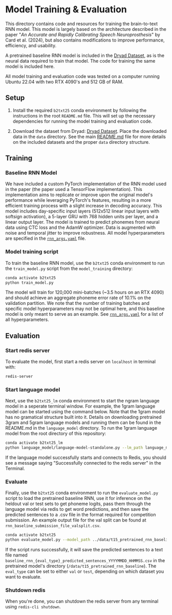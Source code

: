 # Model Training & Evaluation
This directory contains code and resources for training the brain-to-text RNN model. This model is largely based on the architecture described in the paper "*An Accurate and Rapidly Calibrating Speech Neuroprosthesis*" by Card et al. (2024), but also contains modifications to improve performance, efficiency, and usability.

A pretrained baseline RNN model is included in the [Dryad Dataset](https://datadryad.org/dataset/doi:10.5061/dryad.dncjsxm85), as is the neural data required to train that model. The code for training the same model is included here.

All model training and evaluation code was tested on a computer running Ubuntu 22.04 with two RTX 4090's and 512 GB of RAM.

## Setup
1. Install the required `b2txt25` conda environment by following the instructions in the root `README.md` file. This will set up the necessary dependencies for running the model training and evaluation code.

2. Download the dataset from Dryad: [Dryad Dataset](https://datadryad.org/dataset/doi:10.5061/dryad.dncjsxm85). Place the downloaded data in the `data` directory. See the main [README.md](../README.md) file for more details on the included datasets and the proper `data` directory structure.

## Training
### Baseline RNN Model
We have included a custom PyTorch implementation of the RNN model used in the paper (the paper used a TensorFlow implementation). This implementation aims to replicate or improve upon the original model's performance while leveraging PyTorch's features, resulting in a more efficient training process with a slight increase in decoding accuracy. This model includes day-specific input layers (512x512 linear input layers with softsign activation), a 5-layer GRU with 768 hidden units per layer, and a linear output layer. The model is trained to predict phonemes from neural data using CTC loss and the AdamW optimizer. Data is augmented with noise and temporal jitter to improve robustness. All model hyperparameters are specified in the [`rnn_args.yaml`](rnn_args.yaml) file.

### Model training script
To train the baseline RNN model, use the `b2txt25` conda environment to run the `train_model.py` script from the `model_training` directory:
```bash
conda activate b2txt25
python train_model.py
```
The model will train for 120,000 mini-batches (~3.5 hours on an RTX 4090) and should achieve an aggregate phoneme error rate of 10.1% on the validation partition. We note that the number of training batches and specific model hyperparameters may not be optimal here, and this baseline model is only meant to serve as an example. See [`rnn_args.yaml`](rnn_args.yaml) for a list of all hyperparameters.

## Evaluation
### Start redis server
To evaluate the model, first start a redis server on `localhost` in terminal with:
```bash
redis-server
```

### Start language model
Next, use the `b2txt25_lm` conda environment to start the ngram language model in a seperate terminal window. For example, the 1gram language model can be started using the command below. Note that the 1gram model has no gramatical structure built into it. Details on downloading pretrained 3gram and 5gram language models and running them can be found in the README.md in the `language_model` directory.
To run the 1gram language model from the root directory of this repository:
```bash
conda activate b2txt25_lm
python language_model/language-model-standalone.py --lm_path language_model/pretrained_language_models/openwebtext_1gram_lm_sil --do_opt --nbest 100 --acoustic_scale 0.325 --blank_penalty 90 --alpha 0.55 --redis_ip localhost --gpu_number 0
```
If the language model successfully starts and connects to Redis, you should see a message saying "Successfully connected to the redis server" in the Terminal.

### Evaluate
Finally, use the `b2txt25` conda environment to run the `evaluate_model.py` script to load the pretrained baseline RNN, use it for inference on the heldout val or test sets to get phoneme logits, pass them through the language model via redis to get word predictions, and then save the predicted sentences to a .csv file in the format required for competition submission. An example output file for the val split can be found at `rnn_baseline_submission_file_valsplit.csv`.
```bash
conda activate b2txt25
python evaluate_model.py --model_path ../data/t15_pretrained_rnn_baseline --data_dir ../data/hdf5_data_final --eval_type test --gpu_number 1
```
If the script runs successfully, it will save the predicted sentences to a text file named `baseline_rnn_{eval_type}_predicted_sentences_YYYYMMDD_HHMMSS.csv` in the pretrained model's directory (`/data/t15_pretrained_rnn_baseline`). The `eval_type` can be set to either `val` or `test`, depending on which dataset you want to evaluate.

### Shutdown redis
When you're done, you can shutdown the redis server from any terminal using `redis-cli shutdown`.
